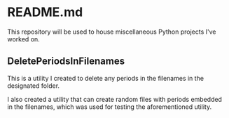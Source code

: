 # README.md

This repository will be used to house miscellaneous Python projects I've worked on.

## DeletePeriodsInFilenames

This is a utility I created to delete any periods in the filenames in the designated folder.

I also created a utility that can create random files with periods embedded in the filenames, which was used for testing the aforementioned utility.
